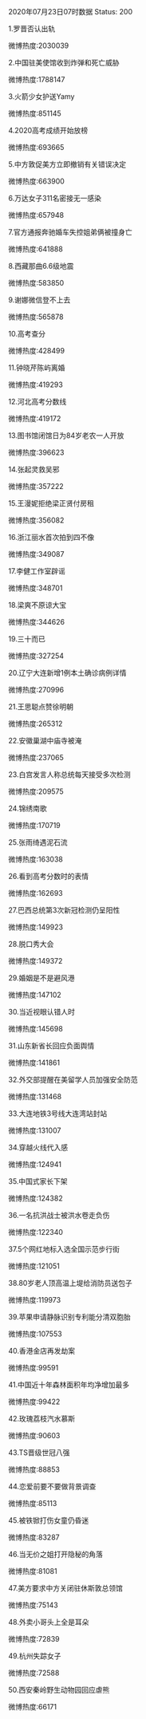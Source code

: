 2020年07月23日07时数据
Status: 200

1.罗晋否认出轨

微博热度:2030039

2.中国驻美使馆收到炸弹和死亡威胁

微博热度:1788147

3.火箭少女护送Yamy

微博热度:851145

4.2020高考成绩开始放榜

微博热度:693665

5.中方敦促美方立即撤销有关错误决定

微博热度:663900

6.万达女子311名密接无一感染

微博热度:657948

7.官方通报奔驰婚车失控姐弟俩被撞身亡

微博热度:641888

8.西藏那曲6.6级地震

微博热度:583850

9.谢娜微信登不上去

微博热度:565878

10.高考查分

微博热度:428499

11.钟晓芹陈屿离婚

微博热度:419293

12.河北高考分数线

微博热度:419172

13.图书馆闭馆日为84岁老农一人开放

微博热度:396623

14.张起灵救吴邪

微博热度:357222

15.王漫妮拒绝梁正贤付房租

微博热度:356082

16.浙江丽水首次拍到四不像

微博热度:349087

17.李健工作室辟谣

微博热度:348701

18.梁爽不原谅大宝

微博热度:344626

19.三十而已

微博热度:327254

20.辽宁大连新增1例本土确诊病例详情

微博热度:270996

21.王思聪点赞徐明朝

微博热度:265312

22.安徽巢湖中庙寺被淹

微博热度:237065

23.白宫发言人称总统每天接受多次检测

微博热度:209575

24.锦绣南歌

微博热度:170719

25.张雨绮遇泥石流

微博热度:163038

26.看到高考分数时的表情

微博热度:162693

27.巴西总统第3次新冠检测仍呈阳性

微博热度:149923

28.脱口秀大会

微博热度:149372

29.婚姻是不是避风港

微博热度:147102

30.当近视眼认错人时

微博热度:145698

31.山东新省长回应负面舆情

微博热度:141861

32.外交部提醒在美留学人员加强安全防范

微博热度:131468

33.大连地铁3号线大连湾站封站

微博热度:131007

34.穿越火线代入感

微博热度:124941

35.中国式家长下架

微博热度:124382

36.一名抗洪战士被洪水卷走负伤

微博热度:122340

37.5个网红地标入选全国示范步行街

微博热度:121051

38.80岁老人顶高温上堤给消防员送包子

微博热度:119973

39.苹果申请静脉识别专利能分清双胞胎

微博热度:107553

40.香港金店再发劫案

微博热度:99591

41.中国近十年森林面积年均净增加最多

微博热度:99422

42.玫瑰荔枝汽水慕斯

微博热度:90603

43.TS晋级世冠八强

微博热度:88853

44.恋爱前要不要做背景调查

微博热度:85113

45.被铁锨打伤女童仍昏迷

微博热度:83287

46.当无价之姐打开隐秘的角落

微博热度:81081

47.美方要求中方关闭驻休斯敦总领馆

微博热度:75143

48.外卖小哥头上全是耳朵

微博热度:72839

49.杭州失踪女子

微博热度:72588

50.西安秦岭野生动物园回应虐熊

微博热度:66171

